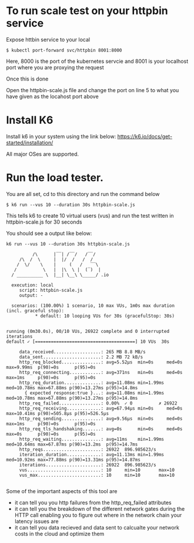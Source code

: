 # To run scale test on your httpbin service

Expose httbin service to your local

``` $ kubectl port-forward svc/httpbin 8001:8000 ``` 

Here, 8000 is the port of the kubernetes servcie and 8001 is your localhost port where you are proxying the request

Once this is done 

Open the httpbin-scale.js file and change the port on line 5 to what you have given as the locahost port above

# Install K6

Install k6 in your system using the link below:
https://k6.io/docs/get-started/installation/

All major OSes are supported.

# Run the load tester.

You are all set, cd to this directory and run the command below

``` $ k6 run --vus 10 --duration 30s httpbin-scale.js ```

This tells k6 to create 10 virtual users (vus) and run the test written in httpbin-scale.js for 30 seconds

You should see a output like below:

```
k6 run --vus 10 --duration 30s httpbin-scale.js

          /\      |‾‾| /‾‾/   /‾‾/
     /\  /  \     |  |/  /   /  /
    /  \/    \    |     (   /   ‾‾\
   /          \   |  |\  \ |  (‾)  |
  / __________ \  |__| \__\ \_____/ .io

  execution: local
     script: httpbin-scale.js
     output: -

  scenarios: (100.00%) 1 scenario, 10 max VUs, 1m0s max duration (incl. graceful stop):
           * default: 10 looping VUs for 30s (gracefulStop: 30s)


running (0m30.0s), 00/10 VUs, 26922 complete and 0 interrupted iterations
default ✓ [======================================] 10 VUs  30s

     data_received..................: 265 MB 8.8 MB/s
     data_sent......................: 2.2 MB 72 kB/s
     http_req_blocked...............: avg=5.52µs  min=0s     med=0s      max=9.99ms  p(90)=0s      p(95)=0s
     http_req_connecting............: avg=371ns   min=0s     med=0s      max=1ms     p(90)=0s      p(95)=0s
     http_req_duration..............: avg=11.08ms min=1.99ms med=10.78ms max=67.88ms p(90)=13.27ms p(95)=14.8ms
       { expected_response:true }...: avg=11.08ms min=1.99ms med=10.78ms max=67.88ms p(90)=13.27ms p(95)=14.8ms
     http_req_failed................: 0.00%  ✓ 0          ✗ 26922
     http_req_receiving.............: avg=67.94µs min=0s     med=0s      max=10.41ms p(90)=505.8µs p(95)=526.5µs
     http_req_sending...............: avg=9.56µs  min=0s     med=0s      max=1ms     p(90)=0s      p(95)=0s
     http_req_tls_handshaking.......: avg=0s      min=0s     med=0s      max=0s      p(90)=0s      p(95)=0s
     http_req_waiting...............: avg=11ms    min=1.99ms med=10.64ms max=67.87ms p(90)=13.2ms  p(95)=14.7ms
     http_reqs......................: 26922  896.985623/s
     iteration_duration.............: avg=11.13ms min=1.99ms med=10.92ms max=77.88ms p(90)=13.31ms p(95)=14.87ms
     iterations.....................: 26922  896.985623/s
     vus............................: 10     min=10       max=10
     vus_max........................: 10     min=10       max=10


```

Some of the important aspects of this tool are

* it can tell you you http failures from the  http_req_failed attributes
* it can tell you the breakdown of the different network gates during the HTTP call enabling you to figure out where in the network chain your latency issues are
* it can tell you data recieved and data sent to calcualte your network costs in the cloud and optimize them